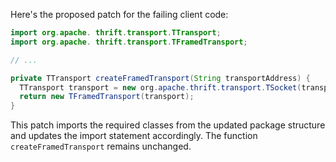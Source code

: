 Here's the proposed patch for the failing client code:

```java
import org.apache. thrift.transport.TTransport;
import org.apache. thrift.transport.TFramedTransport;

// ...

private TTransport createFramedTransport(String transportAddress) {
  TTransport transport = new org.apache.thrift.transport.TSocket(transportAddress);
  return new TFramedTransport(transport);
}
```

This patch imports the required classes from the updated package structure and updates the import statement accordingly. The function `createFramedTransport` remains unchanged.